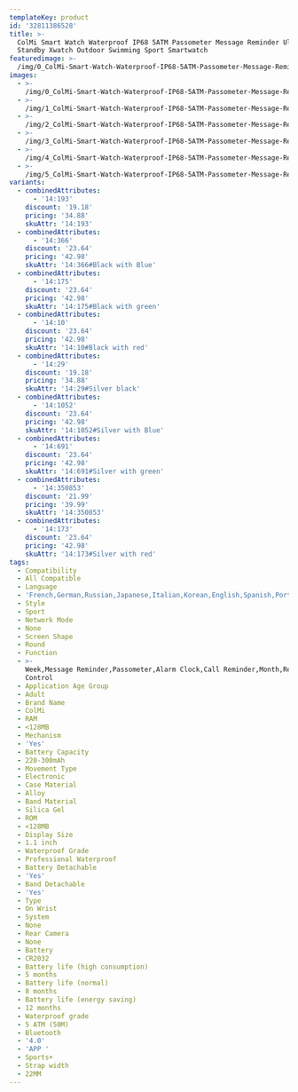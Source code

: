 ```yaml
---
templateKey: product
id: '32811386528'
title: >-
  ColMi Smart Watch Waterproof IP68 5ATM Passometer Message Reminder Ultra-long
  Standby Xwatch Outdoor Swimming Sport Smartwatch
featuredimage: >-
  /img/0_ColMi-Smart-Watch-Waterproof-IP68-5ATM-Passometer-Message-Reminder-Ultra-long-Standby-Xwatch-Outdoor-Swimming-Sport.jpg
images:
  - >-
    /img/0_ColMi-Smart-Watch-Waterproof-IP68-5ATM-Passometer-Message-Reminder-Ultra-long-Standby-Xwatch-Outdoor-Swimming-Sport.jpg
  - >-
    /img/1_ColMi-Smart-Watch-Waterproof-IP68-5ATM-Passometer-Message-Reminder-Ultra-long-Standby-Xwatch-Outdoor-Swimming-Sport.jpg
  - >-
    /img/2_ColMi-Smart-Watch-Waterproof-IP68-5ATM-Passometer-Message-Reminder-Ultra-long-Standby-Xwatch-Outdoor-Swimming-Sport.jpg
  - >-
    /img/3_ColMi-Smart-Watch-Waterproof-IP68-5ATM-Passometer-Message-Reminder-Ultra-long-Standby-Xwatch-Outdoor-Swimming-Sport.jpg
  - >-
    /img/4_ColMi-Smart-Watch-Waterproof-IP68-5ATM-Passometer-Message-Reminder-Ultra-long-Standby-Xwatch-Outdoor-Swimming-Sport.jpg
  - >-
    /img/5_ColMi-Smart-Watch-Waterproof-IP68-5ATM-Passometer-Message-Reminder-Ultra-long-Standby-Xwatch-Outdoor-Swimming-Sport.jpg
variants:
  - combinedAttributes:
      - '14:193'
    discount: '19.18'
    pricing: '34.88'
    skuAttr: '14:193'
  - combinedAttributes:
      - '14:366'
    discount: '23.64'
    pricing: '42.98'
    skuAttr: '14:366#Black with Blue'
  - combinedAttributes:
      - '14:175'
    discount: '23.64'
    pricing: '42.98'
    skuAttr: '14:175#Black with green'
  - combinedAttributes:
      - '14:10'
    discount: '23.64'
    pricing: '42.98'
    skuAttr: '14:10#Black with red'
  - combinedAttributes:
      - '14:29'
    discount: '19.18'
    pricing: '34.88'
    skuAttr: '14:29#Silver black'
  - combinedAttributes:
      - '14:1052'
    discount: '23.64'
    pricing: '42.98'
    skuAttr: '14:1052#Silver with Blue'
  - combinedAttributes:
      - '14:691'
    discount: '23.64'
    pricing: '42.98'
    skuAttr: '14:691#Silver with green'
  - combinedAttributes:
      - '14:350853'
    discount: '21.99'
    pricing: '39.99'
    skuAttr: '14:350853'
  - combinedAttributes:
      - '14:173'
    discount: '23.64'
    pricing: '42.98'
    skuAttr: '14:173#Silver with red'
tags:
  - Compatibility
  - All Compatible
  - Language
  - 'French,German,Russian,Japanese,Italian,Korean,English,Spanish,Portuguese'
  - Style
  - Sport
  - Network Mode
  - None
  - Screen Shape
  - Round
  - Function
  - >-
    Week,Message Reminder,Passometer,Alarm Clock,Call Reminder,Month,Remote
    Control
  - Application Age Group
  - Adult
  - Brand Name
  - ColMi
  - RAM
  - <128MB
  - Mechanism
  - 'Yes'
  - Battery Capacity
  - 220-300mAh
  - Movement Type
  - Electronic
  - Case Material
  - Alloy
  - Band Material
  - Silica Gel
  - ROM
  - <128MB
  - Display Size
  - 1.1 inch
  - Waterproof Grade
  - Professional Waterproof
  - Battery Detachable
  - 'Yes'
  - Band Detachable
  - 'Yes'
  - Type
  - On Wrist
  - System
  - None
  - Rear Camera
  - None
  - Battery
  - CR2032
  - Battery life (high consumption)
  - 5 months
  - Battery life (normal)
  - 8 months
  - Battery life (energy saving)
  - 12 months
  - Waterproof grade
  - 5 ATM (50M)
  - Bluetooth
  - '4.0'
  - 'APP '
  - Sports+
  - Strap width
  - 22MM
---
```


